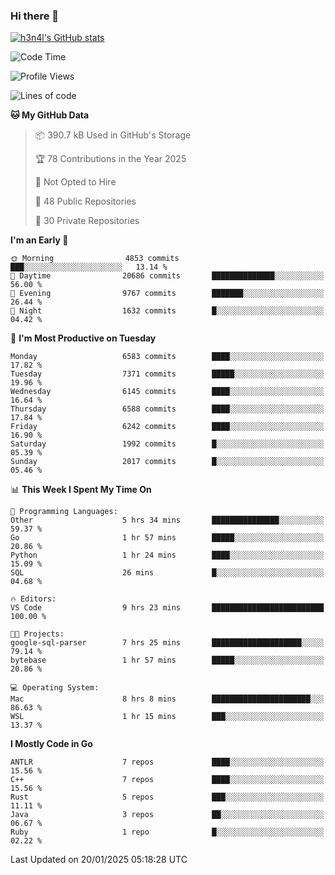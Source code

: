 ### Hi there 👋

[![h3n4l's GitHub stats](https://github-readme-stats.vercel.app/api?username=h3n4l&count_private=true&show_icons=true&theme=radical)](https://github.com/h3n4l/github-readme-stats)

<!--START_SECTION:waka-->
![Code Time](http://img.shields.io/badge/Code%20Time-2%2C054%20hrs-blue)

![Profile Views](http://img.shields.io/badge/Profile%20Views-0-blue)

![Lines of code](https://img.shields.io/badge/From%20Hello%20World%20I%27ve%20Written-15.1%20million%20lines%20of%20code-blue)

**🐱 My GitHub Data** 

> 📦 390.7 kB Used in GitHub's Storage 
 > 
> 🏆 78 Contributions in the Year 2025
 > 
> 🚫 Not Opted to Hire
 > 
> 📜 48 Public Repositories 
 > 
> 🔑 30 Private Repositories 
 > 
**I'm an Early 🐤** 

```text
🌞 Morning                4853 commits        ███░░░░░░░░░░░░░░░░░░░░░░   13.14 % 
🌆 Daytime                20686 commits       ██████████████░░░░░░░░░░░   56.00 % 
🌃 Evening                9767 commits        ███████░░░░░░░░░░░░░░░░░░   26.44 % 
🌙 Night                  1632 commits        █░░░░░░░░░░░░░░░░░░░░░░░░   04.42 % 
```
📅 **I'm Most Productive on Tuesday** 

```text
Monday                   6583 commits        ████░░░░░░░░░░░░░░░░░░░░░   17.82 % 
Tuesday                  7371 commits        █████░░░░░░░░░░░░░░░░░░░░   19.96 % 
Wednesday                6145 commits        ████░░░░░░░░░░░░░░░░░░░░░   16.64 % 
Thursday                 6588 commits        ████░░░░░░░░░░░░░░░░░░░░░   17.84 % 
Friday                   6242 commits        ████░░░░░░░░░░░░░░░░░░░░░   16.90 % 
Saturday                 1992 commits        █░░░░░░░░░░░░░░░░░░░░░░░░   05.39 % 
Sunday                   2017 commits        █░░░░░░░░░░░░░░░░░░░░░░░░   05.46 % 
```


📊 **This Week I Spent My Time On** 

```text
💬 Programming Languages: 
Other                    5 hrs 34 mins       ███████████████░░░░░░░░░░   59.37 % 
Go                       1 hr 57 mins        █████░░░░░░░░░░░░░░░░░░░░   20.86 % 
Python                   1 hr 24 mins        ████░░░░░░░░░░░░░░░░░░░░░   15.09 % 
SQL                      26 mins             █░░░░░░░░░░░░░░░░░░░░░░░░   04.68 % 

🔥 Editors: 
VS Code                  9 hrs 23 mins       █████████████████████████   100.00 % 

🐱‍💻 Projects: 
google-sql-parser        7 hrs 25 mins       ████████████████████░░░░░   79.14 % 
bytebase                 1 hr 57 mins        █████░░░░░░░░░░░░░░░░░░░░   20.86 % 

💻 Operating System: 
Mac                      8 hrs 8 mins        ██████████████████████░░░   86.63 % 
WSL                      1 hr 15 mins        ███░░░░░░░░░░░░░░░░░░░░░░   13.37 % 
```

**I Mostly Code in Go** 

```text
ANTLR                    7 repos             ████░░░░░░░░░░░░░░░░░░░░░   15.56 % 
C++                      7 repos             ████░░░░░░░░░░░░░░░░░░░░░   15.56 % 
Rust                     5 repos             ███░░░░░░░░░░░░░░░░░░░░░░   11.11 % 
Java                     3 repos             ██░░░░░░░░░░░░░░░░░░░░░░░   06.67 % 
Ruby                     1 repo              █░░░░░░░░░░░░░░░░░░░░░░░░   02.22 % 
```




 Last Updated on 20/01/2025 05:18:28 UTC
<!--END_SECTION:waka-->

